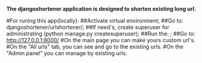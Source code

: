 **The djangoshortener application is designed to shorten existing long url.**

#For runing this app(locally):
  ##Activate virtual environment;
  ##Go to: djangoshortener/urlshortener/;
  ##If need's, create superuser for administrating (python manage.py createsuperuser);
  ##Run the: <python3 manage.py runserver>;
  ##Go to: http://127.0.0.1:8000/
#On the main page you can make yours custom url's.
#On the "All urls" tab, you can see and go to the existing urls.
#On the "Admin panel" you can manage by existing urls.
